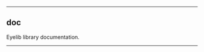 _______________________________________________________________________________
## doc

Eyelib library documentation.

_______________________________________________________________________________
